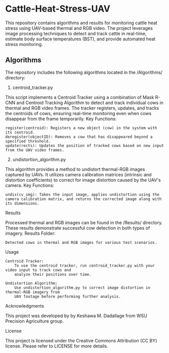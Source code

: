 # Cattle-Heat-Stress-UAV

This repository contains algorithms and results for monitoring cattle heat stress using UAV-based thermal and RGB video. The project leverages image processing techniques to detect and track cattle in real-time, estimate body surface temperatures (BST), and provide automated heat stress monitoring.

## Algorithms

The repository includes the following algorithms located in the /Algorithms/ directory:
1. centroid_tracker.py

This script implements a Centroid Tracker using a combination of Mask R-CNN and Centroid Tracking Algorithm to detect and track individual cows in thermal and RGB video frames. The tracker registers, updates, and tracks the centroids of cows, ensuring real-time monitoring even when cows disappear from the frame temporarily.
Key Functions:

    register(centroid): Registers a new object (cow) in the system with its centroid.
    deregister(objectID): Removes a cow that has disappeared beyond a specified threshold.
    update(rects): Updates the position of tracked cows based on new input from the UAV video frames.

2. undistortion_algorithm.py

This algorithm provides a method to undistort thermal-RGB images captured by UAVs. It utilizes camera calibration matrices (intrinsic and distortion coefficients) to correct for image distortion caused by the UAV's camera.
Key Functions:

    undis(cv_img): Takes the input image, applies undistortion using the camera calibration matrix, and returns the corrected image along with its dimensions.

Results

Processed thermal and RGB images can be found in the /Results/ directory. These results demonstrate successful cow detection in both types of imagery.
Results Folder:

    Detected cows in thermal and RGB images for various test scenarios.

Usage

    Centroid Tracker:
        To use the centroid tracker, run centroid_tracker.py with your video input to track cows and 
        analyze their positions over time.

    Undistortion Algorithm:
        Use undistortion_algorithm.py to correct image distortion in thermal-RGB imagery from 
        UAV footage before performing further analysis.

Acknowledgments

This project was developed by by Keshawa M. Dadallage from WSU Precision Agriculture group.

License

This project is licensed under the Creative Commons Attribution (CC BY) license. Please refer to LICENSE for more details.
